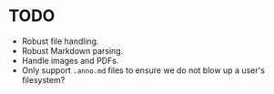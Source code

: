 # TODO

- Robust file handling.
- Robust Markdown parsing.
- Handle images and PDFs.
- Only support `.anno.md` files to ensure we do not blow up a user's filesystem?